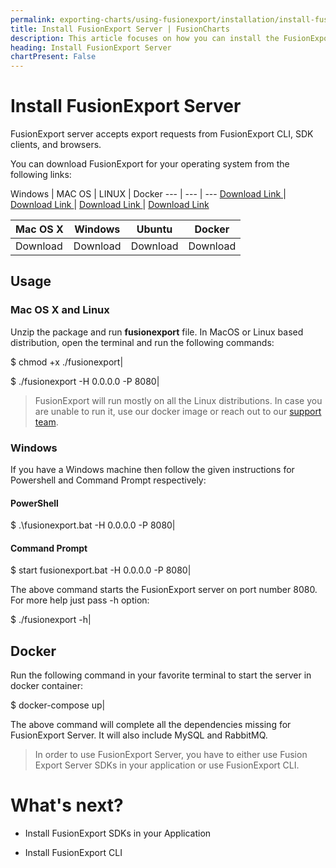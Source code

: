 ```yaml
---
permalink: exporting-charts/using-fusionexport/installation/install-fusionexport-server.html
title: Install FusionExport Server | FusionCharts
description: This article focuses on how you can install the FusionExport server.
heading: Install FusionExport Server
chartPresent: False
---
```


# Install FusionExport Server

FusionExport server accepts export requests from FusionExport CLI, SDK clients, and browsers.

You can download FusionExport for your operating system from the following links:

Windows | MAC OS | LINUX | Docker
--- | --- | ---
<a class="downloadLinks" target="_blank" href="https://fusionexport.fusioncharts.com/download/fusionexport/fusionexport-windows-latest.exe" download onclick="ga('send', 'event', 'FExp DevC Download Popup Form', 'FExp DevC Win Form Filled',  'FExp Window PoPup Form')"> Download Link </a>  | <a class="downloadLinks" target="_blank" href="https://fusionexport.fusioncharts.com/download/fusionexport/fusionexport-mac-latest.dmg" download onclick="ga('send', 'event', 'FExp DevC Download Popup Form', 'FExp DevC Mac Form Filled',  'FExp Mac PoPup Form')"> Download Link </a> | <a class="downloadLinks" target="_blank" href="https://fusionexport.fusioncharts.com/download/fusionexport/fusionexport-linux-latest.deb" download onclick="ga('send', 'event', 'FExp DevC Download Popup Form', 'FExp DevC Linux Form Filled',  'FExp Linux PoPup Form')"> Download Link </a> | <a class="downloadLinks" target="_blank" href="https://fusionexport.fusioncharts.com/download/fusionexport/fusionexport-linux-latest.deb" download onclick="ga('send', 'event', 'FExp DevC Download Popup Form', 'FExp DevC Linux Form Filled',  'FExp Linux PoPup Form')"> Download Link </a>



Mac OS X|Windows|Ubuntu|Docker|
-|-|-|-
Download|Download|Download|Download|

## Usage

### Mac OS X and Linux

Unzip the package and run **fusionexport** file. In MacOS or Linux based distribution, open the terminal and run the following commands: 


$ chmod +x ./fusionexport|




$ ./fusionexport -H 0.0.0.0 -P 8080|



> FusionExport will run mostly on all the Linux distributions. In case you are unable to run it, use our docker image or reach out to our [support team](mailto:support@fusioncharts.com).

### Windows

If you have a Windows machine then follow the given instructions for Powershell and Command Prompt respectively:

#### PowerShell


$ .\fusionexport.bat -H 0.0.0.0 -P 8080|



#### Command Prompt


$ start fusionexport.bat -H 0.0.0.0 -P 8080|



The above command starts the FusionExport server on port number 8080. For more help just pass -h option:


$ ./fusionexport -h|



## Docker

Run the following command in your favorite terminal to start the server in docker container:


$ docker-compose up|



The above command will complete all the dependencies missing for FusionExport Server. It will also include MySQL and RabbitMQ.

> In order to use FusionExport Server, you have to either use Fusion Export Server SDKs in your application or use FusionExport CLI. 

# What's next?

* Install FusionExport SDKs in your Application

* Install FusionExport CLI

